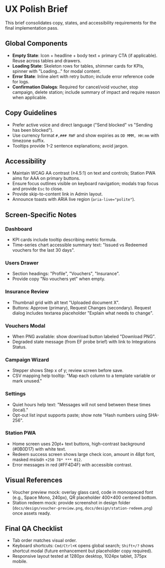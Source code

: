 # UX Polish Brief

This brief consolidates copy, states, and accessibility requirements for the final implementation pass.

## Global Components
- **Empty State**: Icon + headline + body text + primary CTA (if applicable). Reuse across tables and drawers.
- **Loading State**: Skeleton rows for tables, shimmer cards for KPIs, spinner with "Loading…" for modal content.
- **Error State**: Inline alert with retry button; include error reference code for logs.
- **Confirmation Dialogs**: Required for cancel/void voucher, stop campaign, delete station; include summary of impact and require reason when applicable.

## Copy Guidelines
- Prefer active voice and direct language ("Send blocked" vs "Sending has been blocked").
- Use currency format `#,### RWF` and show expiries as `DD MMM, HH:mm` with timezone suffix.
- Tooltips provide 1–2 sentence explanations; avoid jargon.

## Accessibility
- Maintain WCAG AA contrast (≥4.5:1) on text and controls; Station PWA aims for AAA on primary buttons.
- Ensure focus outlines visible on keyboard navigation; modals trap focus and provide `Esc` to close.
- Provide skip-to-content link in Admin layout.
- Announce toasts with ARIA live region (`aria-live="polite"`).

## Screen-Specific Notes

### Dashboard
- KPI cards include tooltip describing metric formula.
- Time-series chart accessible summary text: "Issued vs Redeemed vouchers for the last 30 days".

### Users Drawer
- Section headings: "Profile", "Vouchers", "Insurance".
- Provide copy "No vouchers yet" when empty.

### Insurance Review
- Thumbnail grid with alt text "Uploaded document X".
- Buttons: Approve (primary), Request Changes (secondary). Request dialog includes textarea placeholder "Explain what needs to change".

### Vouchers Modal
- When PNG available: show download button labeled "Download PNG".
- Degraded state message (from EF probe brief) with link to Integrations Status.

### Campaign Wizard
- Stepper shows Step x of y; review screen before save.
- CSV mapping help tooltip: "Map each column to a template variable or mark unused."

### Settings
- Quiet hours help text: "Messages will not send between these times (local)."
- Opt-out list input supports paste; show note "Hash numbers using SHA-256".

### Station PWA
- Home screen uses 20pt+ text buttons, high-contrast background (#0B0D17) with white text.
- Redeem success screen shows large check icon, amount in 48pt font, masked msisdn `+250 78* *** 012`.
- Error messages in red (#FF4D4F) with accessible contrast.

## Visual References
- Voucher preview mock: overlay glass card, code in monospaced font (e.g., Space Mono, 240px), QR placeholder 400×400 centered bottom.
- Station redeem mock: provide screenshot in design folder (`docs/design/voucher-preview.png`, `docs/design/station-redeem.png`) once assets ready.

## Final QA Checklist
- Tab order matches visual order.
- Keyboard shortcuts: `Cmd/Ctrl+K` opens global search; `Shift+/?` shows shortcut modal (future enhancement but placeholder copy required).
- Responsive layout tested at 1280px desktop, 1024px tablet, 375px mobile.
